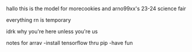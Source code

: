 hallo this is the model for morecookies and arno99xx's 23-24 science fair

everything rn is temporary

idrk why you're here unless you're us

notes for arrav
-install tensorflow thru pip
-have fun